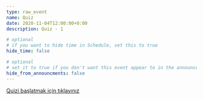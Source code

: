 ```yaml
---
type: raw_event
name: Quiz
date: 2020-11-04T12:00:00+0:00
description: Quiz - 1

# optional
# if you want to hide time in Schedule, set this to true
hide_time: false

# optional
# set it to true if you don't want this event appear to in the announcements section
hide_from_announcments: false
---
```

<!-- you can create custom content using markdown. this section will be placed in "Course Materials (in schedule section)" -->
[Quizi başlatmak için tıklayınız](https://www.classtime.com/code/K29QR7)
